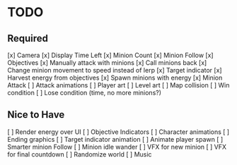 # TODO

## Required

[x] Camera
[x] Display Time Left
[x] Minion Count
[x] Minion Follow
[x] Objectives
[x] Manually attack with minions
[x] Call minions back
[x] Change minion movement to speed instead of lerp
[x] Target indicator
[x] Harvest energy from objectives
[x] Spawn minions with energy
[x] Minion Attack
[ ] Attack animations
[ ] Player art
[ ] Level art
[ ] Map collision
[ ] Win condition
[ ] Lose condition (time, no more minions?)

## Nice to Have

[ ] Render energy over UI
[ ] Objective Indicators
[ ] Character animations
[ ] Ending graphics
[ ] Target indicator animation
[ ] Animate player spawn
[ ] Smarter minion Follow
[ ] Minion idle wander
[ ] VFX for new minion
[ ] VFX for final countdown
[ ] Randomize world
[ ] Music
